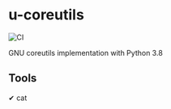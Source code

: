 # u-coreutils
![CI](https://github.com/duyixian1234/u-coreutils/workflows/CI/badge.svg?branch=master)

GNU coreutils implementation with Python 3.8

## Tools
✔ cat